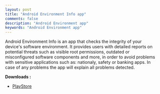 ```yaml
---
layout: post
title: "Android Environment Info app"
comments: false
description: "Android Environment app"
keywords: "Android Environment app"
---
```


Android Environment Info is an app that checks the integrity of your device's software environment. 
It provides users with detailed reports on potential threats such as visible root permissions, outdated or misconfigured software components and more, in order to avoid problems with sensitive applications such as: nationaly, safety or 
banking apps. 
In case of any problems the app will explain all problems detected.

**Downloads :**

 * [PlayStore](https://play.google.com/store/apps/details?id=com.esposito.aenvinfo)
